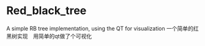 # Red_black_tree
A simple RB tree implementation, using the QT for visualization
一个简单的红黑树实现　用简单的qt做了个可视化
